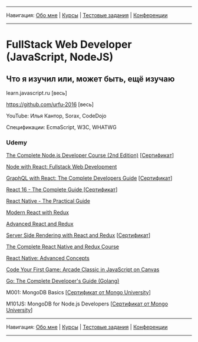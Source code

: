 
___
Навигация: 
[Обо мне](README.md "Мой опыт работы, навыки") |
[Курсы](COURSES.md "Чему я учусь, куда двигаюсь?") |
[Тестовые задания](TESTS.md "Выполненные тестовые задания") |
[Конференции](CONFERENCES.md "Где вы могли меня видеть?")
___


# FullStack Web Developer (JavaScript, NodeJS)

## Что я изучил или, может быть, ещё изучаю

learn.javascript.ru [весь]

https://github.com/urfu-2016 [весь]

YouTube: Илья Кантор, Sorax, CodeDojo

Спецификации: EcmaScript, W3C, WHATWG

### Udemy

[The Complete Node.js Developer Course (2nd Edition)](https://www.udemy.com/the-complete-nodejs-developer-course-2/learn/v4/overview) [[Сертификат](https://www.udemy.com/certificate/UC-E8XZNL7U/)]

[Node with React: Fullstack Web Development](https://www.udemy.com/node-with-react-fullstack-web-development/)

[GraphQL with React: The Complete Developers Guide](https://www.udemy.com/graphql-with-react-course/) [[Сертификат](https://www.udemy.com/certificate/UC-LSORFPP6/)]

[React 16 - The Complete Guide ](https://www.udemy.com/react-the-complete-guide-incl-redux/learn/v4/overview) [[Сертификат](https://www.udemy.com/certificate/UC-EVXYC3VW/)]

[React Native - The Practical Guide](https://www.udemy.com/react-native-the-practical-guide/learn/v4/)

[Modern React with Redux](https://www.udemy.com/react-redux/learn/v4/overview)

[Advanced React and Redux](https://www.udemy.com/react-redux-tutorial/)

[Server Side Rendering with React and Redux](https://www.udemy.com/server-side-rendering-with-react-and-redux/learn/v4/overview) [[Сертификат](https://www.udemy.com/certificate/UC-EIPHTNDR/)]

[The Complete React Native and Redux Course](https://www.udemy.com/the-complete-react-native-and-redux-course/learn/v4/overview)

[React Native: Advanced Concepts](https://www.udemy.com/react-native-advanced/learn/v4/overview)

[Code Your First Game: Arcade Classic in JavaScript on Canvas](https://www.udemy.com/code-your-first-game/learn/v4/overview)

[Go: The Complete Developer's Guide (Golang)](https://www.udemy.com/go-the-complete-developers-guide/)

M001: MongoDB Basics [[Сертификат от Mongo University](https://university.mongodb.com/course_completion/a6cb2702-f7b3-4515-94a8-688cb2ea/printable)]

M101JS: MongoDB for Node.js Developers [[Сертификат от Mongo University](https://university.mongodb.com/course_completion/7847a2d5-bd7f-4abb-b1a3-cbc966a5/printable)]


___
Навигация: 
[Обо мне](README.md "Мой опыт работы, навыки") |
[Курсы](COURSES.md "Чему я учусь, куда двигаюсь?") |
[Тестовые задания](TESTS.md "Выполненные тестовые задания") |
[Конференции](CONFERENCES.md "Где вы могли меня видеть?")
___